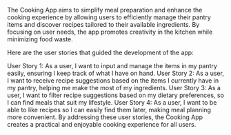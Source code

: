 The Cooking App aims to simplify meal preparation and enhance the cooking experience by allowing users to efficiently manage their pantry items and discover recipes tailored to their available ingredients. By focusing on user needs, the app promotes creativity in the kitchen while minimizing food waste.

Here are the user stories that guided the development of the app:

User Story 1: As a user, I want to input and manage the items in my pantry easily, ensuring I keep track of what I have on hand.
User Story 2: As a user, I want to receive recipe suggestions based on the items I currently have in my pantry, helping me make the most of my ingredients.
User Story 3: As a user, I want to filter recipe suggestions based on my dietary preferences, so I can find meals that suit my lifestyle.
User Story 4: As a user, I want to be able to like recipes so I can easily find them later, making meal planning more convenient.
By addressing these user stories, the Cooking App creates a practical and enjoyable cooking experience for all users.
